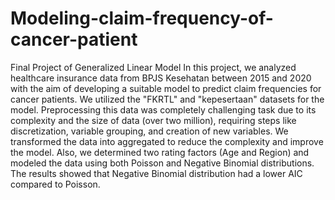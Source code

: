 # Modeling-claim-frequency-of-cancer-patient
Final Project of Generalized Linear Model
In this project, we analyzed healthcare insurance data from BPJS Kesehatan between 2015 and 2020 with the aim of developing a suitable model to predict claim frequencies for cancer patients. We utilized the "FKRTL" and "kepesertaan" datasets for the model. Preprocessing this data was completely challenging task due to its complexity and the size of data (over two million), requiring steps like discretization, variable grouping, and creation of new variables. We transformed the data into aggregated to reduce the complexity and improve the model. Also, we determined two rating factors (Age and Region) and modeled the data using both Poisson and Negative Binomial distributions. The results showed that Negative Binomial distribution had a lower AIC compared to Poisson.
